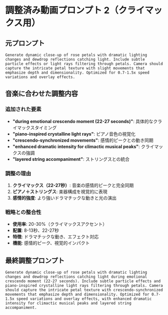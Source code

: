 # 調整済み動画プロンプト 2（クライマックス用）

## 元プロンプト
```
Generate dynamic close-up of rose petals with dramatic lighting changes and dewdrop reflections catching light. Include subtle particle effects or light rays filtering through petals. Camera should capture the intricate petal texture with slight movements that emphasize depth and dimensionality. Optimized for 0.7-1.5x speed variations and overlay effects.
```

## 音楽に合わせた調整内容

### 追加された要素
- **"during emotional crescendo moment (22-27 seconds)"**: 具体的なクライマックスタイミング
- **"piano-inspired crystalline light rays"**: ピアノ音色の視覚化
- **"crescendo-synchronized movements"**: 感情的ピークとの動き同期
- **"enhanced dramatic intensity for climactic musical peaks"**: クライマックスの強調
- **"layered string accompaniment"**: ストリングスとの統合

### 調整の理由
1. **クライマックス（22-27秒）**: 音楽の感情的ピークと完全同期
2. **ピアノ＋ストリングス**: 楽器構成を視覚的に表現
3. **感情的強度**: より強いドラマチックな動きと光の演出

### 戦略との整合性
- **使用率**: 20-30%（クライマックスアクセント）
- **配置**: 8-13秒、22-27秒
- **特徴**: ドラマチックな動き、エフェクト対応
- **機能**: 感情的ピーク、視覚的インパクト

## 最終調整プロンプト
```
Generate dynamic close-up of rose petals with dramatic lighting changes and dewdrop reflections catching light during emotional crescendo moment (22-27 seconds). Include subtle particle effects and piano-inspired crystalline light rays filtering through petals. Camera should capture the intricate petal texture with crescendo-synchronized movements that emphasize depth and dimensionality. Optimized for 0.7-1.5x speed variations and overlay effects, with enhanced dramatic intensity for climactic musical peaks and layered string accompaniment.
```